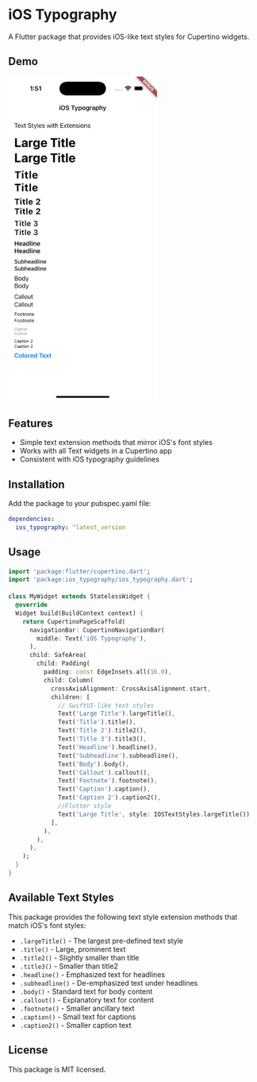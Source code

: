 # iOS Typography

A Flutter package that provides iOS-like text styles for Cupertino widgets.

## Demo

<img src="https://raw.githubusercontent.com/islamdidarmd/ios_typography_flutter/main/demo/demo.png" width="300" alt="demo"/>

## Features

- Simple text extension methods that mirror iOS's font styles
- Works with all Text widgets in a Cupertino app
- Consistent with iOS typography guidelines

## Installation

Add the package to your pubspec.yaml file:

```yaml
dependencies:
  ios_typography: ^latest_version
```

## Usage

```dart
import 'package:flutter/cupertino.dart';
import 'package:ios_typography/ios_typography.dart';

class MyWidget extends StatelessWidget {
  @override
  Widget build(BuildContext context) {
    return CupertinoPageScaffold(
      navigationBar: CupertinoNavigationBar(
        middle: Text('iOS Typography'),
      ),
      child: SafeArea(
        child: Padding(
          padding: const EdgeInsets.all(16.0),
          child: Column(
            crossAxisAlignment: CrossAxisAlignment.start,
            children: [
              // SwiftUI-like text styles
              Text('Large Title').largeTitle(),
              Text('Title').title(),
              Text('Title 2').title2(),
              Text('Title 3').title3(),
              Text('Headline').headline(),
              Text('Subheadline').subheadline(),
              Text('Body').body(),
              Text('Callout').callout(),
              Text('Footnote').footnote(),
              Text('Caption').caption(),
              Text('Caption 2').caption2(),
              //Flutter style
              Text('Large Title', style: IOSTextStyles.largeTitle())
            ],
          ),
        ),
      ),
    );
  }
}
```

## Available Text Styles

This package provides the following text style extension methods that match iOS's font styles:

- `.largeTitle()` - The largest pre-defined text style
- `.title()` - Large, prominent text
- `.title2()` - Slightly smaller than title
- `.title3()` - Smaller than title2
- `.headline()` - Emphasized text for headlines
- `.subheadline()` - De-emphasized text under headlines
- `.body()` - Standard text for body content
- `.callout()` - Explanatory text for content
- `.footnote()` - Smaller ancillary text
- `.caption()` - Small text for captions
- `.caption2()` - Smaller caption text

## License

This package is MIT licensed. 